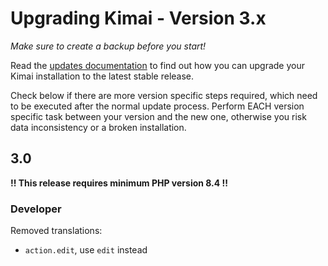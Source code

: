 # Upgrading Kimai - Version 3.x

_Make sure to create a backup before you start!_ 

Read the [updates documentation](https://www.kimai.org/documentation/updates.html) to find out how you can upgrade your Kimai installation to the latest stable release.

Check below if there are more version specific steps required, which need to be executed after the normal update process.
Perform EACH version specific task between your version and the new one, otherwise you risk data inconsistency or a broken installation.

## 3.0

**!! This release requires minimum PHP version 8.4 !!**

### Developer

Removed translations:
- `action.edit`, use `edit` instead